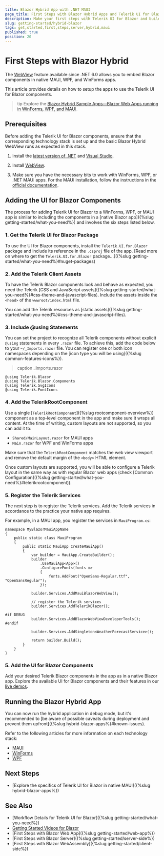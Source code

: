 ```yaml
---
title: Blazor Hybrid App with .NET MAUI
page_title: First Steps with Blazor Hybrid Apps and Telerik UI for Blazor
description: Make your first steps with Telerik UI for Blazor and build a .NET MAUI Blazor Hybrid app that runs the UI for Blazor components.
slug: getting-started/hybrid-blazor
tags: get,started,first,steps,server,hybrid,maui
published: true
position: 20
---
```


# First Steps with Blazor Hybrid

The [WebView](https://devblogs.microsoft.com/dotnet/asp-net-core-updates-in-net-6-preview-3/#blazorwebview-controls-for-wpf-windows-forms) feature available since .NET 6.0 allows you to embed Blazor components in native MAUI, WPF, and WinForms apps.

This article provides details on how to setup the apps to use the Telerik UI for Blazor components.

>tip Explore the [Blazor Hybrid Sample Apps—Blazor Web Apps running in WinForms, WPF, and MAUI](https://github.com/telerik/blazor-ui/tree/master/common/hybrid-blazor-apps).

## Prerequisites

Before adding the Telerik UI for Blazor components, ensure that the corresponding technology stack is set up and the basic Blazor Hybrid WebView runs as expected in this stack.

1. Install the [latest version of .NET](https://dotnet.microsoft.com/en-us/download/dotnet) and [Visual Studio](https://visualstudio.microsoft.com/vs/preview/).

1. Install [WebView](https://docs.microsoft.com/en-us/dotnet/maui/user-interface/controls/webview).

1. Make sure you have the necessary bits to work with WinForms, WPF, or .NET MAUI apps. For the MAUI installation, follow the instructions in the [official documentation](https://docs.microsoft.com/en-us/dotnet/maui/get-started/first-app?pivots=devices-android).

## Adding the UI for Blazor Components

The process for adding Telerik UI for Blazor to a WinForms, WPF, or MAUI app is similar to including the components in a [native Blazor app]({%slug getting-started/what-you-need%}) and involves the six steps listed below. 

### 1. Get the Telerik UI for Blazor Package

To use the  UI for Blazor components, install the `Telerik.UI.for.Blazor` package and include its reference in the `.csproj` file of the app. [Read more on where to get the `Telerik.UI.for.Blazor` package...]({%slug getting-started/what-you-need%}#nuget-packages)

### 2. Add the Telerik Client Assets

To have the Telerik Blazor components look and behave as expected, you need the Telerik [CSS and JavaScript assets]({%slug getting-started/what-you-need%}#css-theme-and-javascript-files). Include the assets inside the `<head>` of the `wwwroot/index.html` file.

You can add the Telerik resources as [static assets]({%slug getting-started/what-you-need%}#css-theme-and-javascript-files).

### 3. Include @using Statements 

You can set the project to recognize all Telerik components without explicit `@using` statements in every `.razor` file. To achieve this, add the code below to your `~/_Imports.razor` file. You can register one or both icon namespaces depending on the [icon type you will be using]({%slug common-features-icons%}).

>caption _Imports.razor

<div class="skip-repl"></div>

````CSHTML
@using Telerik.Blazor
@using Telerik.Blazor.Components
@using Telerik.SvgIcons
@using Telerik.FontIcons
````

### 4. Add the TelerikRootComponent

Use a single [`TelerikRootComponent`]({%slug rootcomponent-overview%}) component as a top-level component in the app and make sure it wraps all content. At the time of writing, custom layouts are not supported, so you can add it to:

* `Shared/MainLayout.razor` for MAUI apps
* `Main.razor` for WPF and WinForms apps

Make sure that the `TelerikRootComponent` matches the web view viewport and remove the default margin of the `<body>` HTML element.

Once custom layouts are supported, you will be able to configure a Telerik layout in the same way as with regular Blazor web apps (check [Common Configuration]({%slug getting-started/what-you-need%}#telerikrootcomponent)).

### 5. Register the Telerik Services

The next step is to register the Telerik services. Add the Telerik services in accordance to the practice your native app requires.

For example, in a MAUI app, you register the services in `MauiProgram.cs`:

<div class="skip-repl"></div>

````CSHTML
namespace MyBlazorMauiAppName
{
    public static class MauiProgram
    {
        public static MauiApp CreateMauiApp()
        {
            var builder = MauiApp.CreateBuilder();
            builder
                .UseMauiApp<App>()
                .ConfigureFonts(fonts =>
                {
                    fonts.AddFont("OpenSans-Regular.ttf", "OpenSansRegular");
                });

            builder.Services.AddMauiBlazorWebView();

            // register the Telerik services
            builder.Services.AddTelerikBlazor();

#if DEBUG
            builder.Services.AddBlazorWebViewDeveloperTools();
#endif

            builder.Services.AddSingleton<WeatherForecastService>();

            return builder.Build();
        }
    }
}
````

### 5. Add the UI for Blazor Components

Add your desired Telerik Blazor components in the app as in a native Blazor app. Explore the available UI for Blazor components and their features in our [live demos](https://demos.telerik.com/blazor-ui).

## Running the Blazor Hybrid App

You can now run the hybrid application in debug mode, but it's recommended to [be aware of possible caveats during deployment and prevent them upfront]({%slug hybrid-blazor-apps%}#known-issues).

Refer to the following articles for more information on each technology stack:

* [MAUI](https://docs.microsoft.com/en-us/dotnet/maui/get-started/first-app?pivots=devices-android)
* [WinForms](https://docs.microsoft.com/en-us/visualstudio/ide/create-csharp-winform-visual-studio?view=vs-2022#run-the-application)
* [WPF](https://docs.microsoft.com/en-us/dotnet/desktop/wpf/get-started/create-app-visual-studio?view=netdesktop-6.0#run-the-app)

## Next Steps

* [Explore the specifics of Telerik UI for Blazor in native MAUI]({%slug hybrid-blazor-apps%})

## See Also

* [Workflow Details for Telerik UI for Blazor]({%slug getting-started/what-you-need%})
* [Getting Started Videos for Blazor](https://www.youtube.com/watch?v=aaRAZYaJ4xc&list=PLvmaC-XMqeBYPTwcm478vs8Rujq2tiVJo)
* [First Steps with Blazor Web App]({%slug getting-started/web-app%})
* [First Steps with Blazor Server]({%slug getting-started/server-side%})
* [First Steps with Blazor WebAssembly]({%slug getting-started/client-side%})
